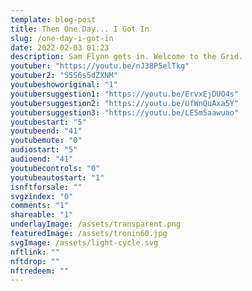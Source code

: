 ```yaml
---
template: blog-post
title: Then One Day... I Got In
slug: /one-day-i-got-in
date: 2022-02-03 01:23
description: Sam Flynn gets in. Welcome to the Grid.
youtuber: "https://youtu.be/nJ38P5elTkg"
youtuber2: "S5S6s5dZXNM"
youtubeshoworiginal: "1"
youtubersuggestion1: "https://youtu.be/ErvxEjDUO4s"
youtubersuggestion2: "https://youtu.be/UfWnQuAxa5Y"
youtubersuggestion3: "https://youtu.be/LE5m5aawuao"
youtubestart: "5"
youtubeend: "41"
youtubemute: "0"
audiostart: "5"
audioend: "41"
youtubecontrols: "0"
youtubeautostart: "1"
isnftforsale: ""
svgzindex: "0"
comments: "1"
shareable: "1"
underlayImage: /assets/transparent.png
featuredImage: /assets/tronin60.jpg
svgImage: /assets/light-cycle.svg
nftlink: ""
nftdrop: ""
nftredeem: ""
---
```



<!-- sdlgsdhgskghsdg sdlkhg sdgklsdhg lskdhgls glskdgh  -->

<div style="position:relative; top:-30vh; z-index:;">
<h2 class="tronText TRON" style="font-size:clamp(14px, 3.5vw, 4.6rem); line-height:150%; margin:2rem 0 2rem 0; text-align:center">The Grid  <span class="neonText" style="font-size:80%">A digital frontier</span>.</h2>

<div class="tronText" style="line-height:200%; font-size:clamp(1rem, 2.2vw, 3rem); padding:0 8%; background:rgba(0,0,0,0.50)">I tried to picture clusters of information as they moved through the computer. What did they look like? Ships? Motorcycles? Were the circuits like freeways? I kept dreaming of a world I thought I'd never see.</div>
</div>



  <object class="" id="svg1" data="/assets/light-cycle.svg" type="image/svg+xml" style="position:absolute; bottom:10vh; z-index:0; width:100vw; height:100%; background:transparent; object-fit:contain;"  alt="animated content" title="animated content" ></object>


 

 

<!-- XjuLZwlDxh8 -->